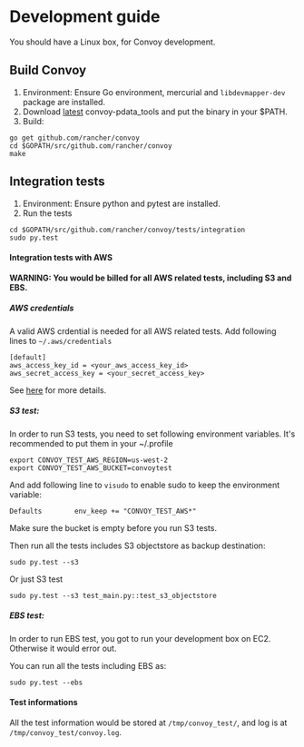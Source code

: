 # Development guide

You should have a Linux box, for Convoy development.

## Build Convoy

1. Environment: Ensure Go environment, mercurial and `libdevmapper-dev` package are installed.
2. Download [latest](https://github.com/rancher/thin-provisioning-tools/releases) convoy-pdata_tools and put the binary in your $PATH.
3. Build:
```
go get github.com/rancher/convoy
cd $GOPATH/src/github.com/rancher/convoy
make
```

## Integration tests
1. Environment: Ensure python and pytest are installed.
2. Run the tests
```
cd $GOPATH/src/github.com/rancher/convoy/tests/integration
sudo py.test
```

#### Integration tests with AWS
__WARNING: You would be billed for all AWS related tests, including S3 and EBS.__

##### AWS credentials
A valid AWS crdential is needed for all AWS related tests. Add following lines to `~/.aws/credentials`
```
[default]
aws_access_key_id = <your_aws_access_key_id>
aws_secret_access_key = <your_secret_access_key>
```
See [here](https://github.com/aws/aws-sdk-go#configuring-credentials) for more details.

##### S3 test:
In order to run S3 tests, you need to set following environment variables. It's recommended to put them in your ~/.profile
```
export CONVOY_TEST_AWS_REGION=us-west-2
export CONVOY_TEST_AWS_BUCKET=convoytest
```
And add following line to `visudo` to enable sudo to keep the environment variable:
```
Defaults        env_keep += "CONVOY_TEST_AWS*"
```

Make sure the bucket is empty before you run S3 tests.

Then run all the tests includes S3 objectstore as backup destination:
```
sudo py.test --s3
```
Or just S3 test
```
sudo py.test --s3 test_main.py::test_s3_objectstore
```

##### EBS test:
In order to run EBS test, you got to run your development box on EC2. Otherwise it would error out.

You can run all the tests including EBS as:
```
sudo py.test --ebs
```

#### Test informations
All the test information would be stored at `/tmp/convoy_test/`, and log is at `/tmp/convoy_test/convoy.log`.
